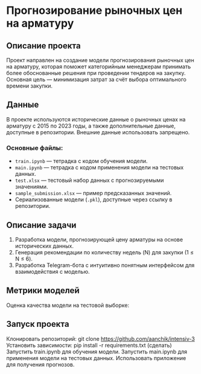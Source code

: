 # Прогнозирование рыночных цен на арматуру

## Описание проекта
Проект направлен на создание модели прогнозирования рыночных цен на арматуру, которая поможет категорийным менеджерам принимать более обоснованные решения при проведении тендеров на закупку. Основная цель — минимизация затрат за счёт выбора оптимального времени закупки.

## Данные
В проекте используются исторические данные о рыночных ценах на арматуру с 2015 по 2023 годы, а также дополнительные данные, доступные в репозитории. Внешние данные использовать запрещено.

### Основные файлы:
- `train.ipynb` — тетрадка с кодом обучения модели.
- `main.ipynb` — тетрадка с кодом применения модели на тестовых данных.
- `test.xlsx` — тестовый набор данных с прогнозируемыми значениями.
- `sample_submission.xlsx` — пример предсказанных значений.
- Сериализованные модели (`.pkl`), доступные через ссылку в репозитории.

## Описание задачи
1. Разработка модели, прогнозирующей цену арматуры на основе исторических данных.
2. Генерация рекомендации по количеству недель (N) для закупки (1 ≤ N ≤ 6).
3. Разработка Telegram-бота с интуитивно понятным интерфейсом для взаимодействия с моделью.

## Метрики моделей
Оценка качества модели на тестовой выборке:

## Запуск проекта
Клонировать репозиторий:
git clone https://github.com/aanchik/intensiv-3
Установить зависимости:
pip install -r requirements.txt (сделать)
Запустить train.ipynb для обучения модели.
Запустить main.ipynb для применения модели на тестовых данных.
Использовать приложение для получения прогнозов.
